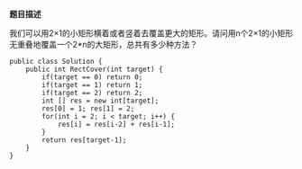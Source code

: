 **题目描述**

我们可以用2×1的小矩形横着或者竖着去覆盖更大的矩形。请问用n个2×1的小矩形无重叠地覆盖一个2*n的大矩形，总共有多少种方法？
```
public class Solution {
    public int RectCover(int target) {
        if(target == 0) return 0;
        if(target == 1) return 1;
        if(target == 2) return 2;
        int [] res = new int[target];
        res[0] = 1; res[1] = 2;
        for(int i = 2; i < target; i++) {
            res[i] = res[i-2] + res[i-1];
        }
        return res[target-1];
    }
}
```